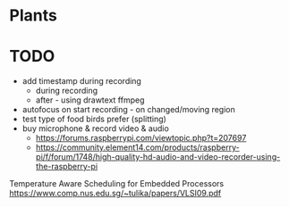 # Plants


# TODO

- add timestamp during recording
  - during recording
  - after - using drawtext ffmpeg
- autofocus on start recording - on changed/moving region
- test type of food birds prefer (splitting)
- buy microphone & record video & audio
  - https://forums.raspberrypi.com/viewtopic.php?t=207697
  - https://community.element14.com/products/raspberry-pi/f/forum/1748/high-quality-hd-audio-and-video-recorder-using-the-raspberry-pi

Temperature Aware Scheduling for Embedded Processors
https://www.comp.nus.edu.sg/~tulika/papers/VLSI09.pdf
